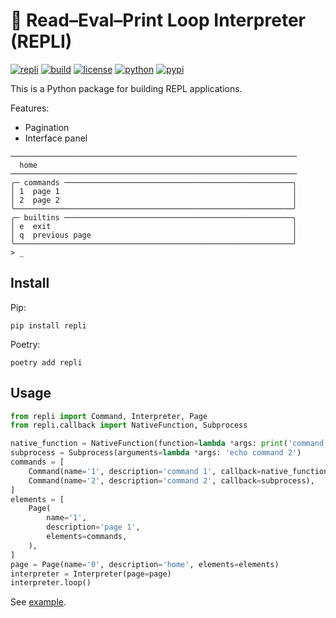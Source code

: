 # 🫥 Read–Eval–Print Loop Interpreter (REPLI)

[![repli](https://img.shields.io/badge/🫥-repli-red?style=flat-square)](https://github.com/luojiahai/repli)
[![build](https://img.shields.io/github/actions/workflow/status/luojiahai/repli/python-publish.yml?style=flat-square&logo=githubactions&logoColor=white)](https://github.com/luojiahai/repli/actions/workflows/python-publish.yml)
[![license](https://img.shields.io/github/license/luojiahai/repli?style=flat-square&logo=github&logoColor=white)](https://github.com/luojiahai/repli/blob/main/LICENSE)
[![python](https://img.shields.io/pypi/pyversions/repli?style=flat-square&logo=python&logoColor=white)](https://www.python.org/)
[![pypi](https://img.shields.io/pypi/v/repli?style=flat-square&logo=pypi&logoColor=white)](https://pypi.org/project/repli/)

This is a Python package for building REPL applications.

Features:

- Pagination
- Interface panel

```shell
────────────────────────────────────────────────────────────────
  home
────────────────────────────────────────────────────────────────
╭─ commands ───────────────────────────────────────────────────╮
│ 1  page 1                                                    │
│ 2  page 2                                                    │
╰──────────────────────────────────────────────────────────────╯
╭─ builtins ───────────────────────────────────────────────────╮
│ e  exit                                                      │
│ q  previous page                                             │
╰──────────────────────────────────────────────────────────────╯
> _
```

## Install

Pip:

```shell
pip install repli
```

Poetry:

```shell
poetry add repli
```

## Usage

```python
from repli import Command, Interpreter, Page
from repli.callback import NativeFunction, Subprocess

native_function = NativeFunction(function=lambda *args: print('command 1'))
subprocess = Subprocess(arguments=lambda *args: 'echo command 2')
commands = [
    Command(name='1', description='command 1', callback=native_function),
    Command(name='2', description='command 2', callback=subprocess),
]
elements = [
    Page(
        name='1',
        description='page 1',
        elements=commands,
    ),
]
page = Page(name='0', description='home', elements=elements)
interpreter = Interpreter(page=page)
interpreter.loop()
```

See [example](./example).
